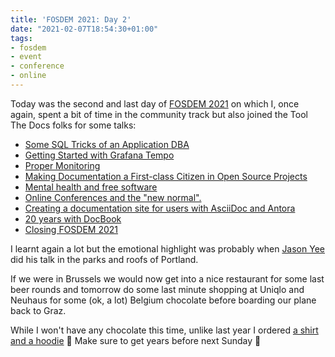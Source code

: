 ```yaml
---
title: 'FOSDEM 2021: Day 2'
date: "2021-02-07T18:54:30+01:00"
tags:
- fosdem
- event
- conference
- online
---
```


Today was the second and last day of [FOSDEM 2021](https://fosdem.org/2021/) on which I, once again, spent a bit of time in the community track but also joined the Tool The Docs folks for some talks:

- [Some SQL Tricks of an Application DBA](https://fosdem.org/2021/schedule/event/postgresql_some_sql_tricks_of_an_application_dba/)
- [Getting Started with Grafana Tempo](https://fosdem.org/2021/schedule/event/getting_started_tempo/)
- [Proper Monitoring](https://fosdem.org/2021/schedule/event/dev_practice_monitoring/)
- [Making Documentation a First-class Citizen in Open Source Projects](https://fosdem.org/2021/schedule/event/community_devroom_documentation_first_class_citizen/)
- [Mental health and free software](https://fosdem.org/2021/schedule/event/community_devroom_mental_health_free_software/)
- [Online Conferences and the "new normal".](https://fosdem.org/2021/schedule/event/community_devroom_online_converences_newnormal/)
- [Creating a documentation site for users with AsciiDoc and Antora](https://fosdem.org/2021/schedule/event/ttdasciidocantora/)
- [20 years with DocBook](https://fosdem.org/2021/schedule/event/ttdpostgresdocbook/)
- [Closing FOSDEM 2021](https://fosdem.org/2021/schedule/event/closing_fosdem/)

I learnt again a lot but the emotional highlight was probably when [Jason Yee](https://fosdem.org/2021/schedule/event/dev_practice_monitoring/) did his talk in the parks and roofs of Portland.

If we were in Brussels we would now get into a nice restaurant for some last beer rounds and tomorrow do some last minute shopping at Uniqlo and Neuhaus for some (ok, a lot) Belgium chocolate before boarding our plane back to Graz. 

While I won't have any chocolate this time, unlike last year I ordered [a shirt and a hoodie](https://fosdem.org/2021/tshirts/) 😬 Make sure to get years before next Sunday 🙂
